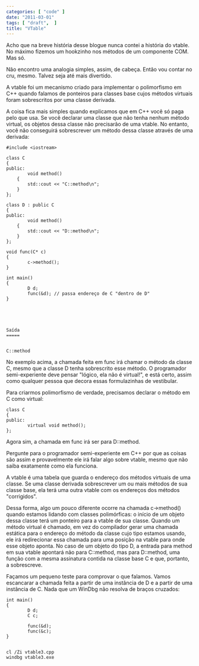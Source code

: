 ```yaml
---
categories: [ "code" ]
date: "2011-03-01"
tags: [ "draft",  ]
title: "VTable"
---
```

Acho que na breve história desse blogue nunca contei a história do vtable. No máximo fizemos um hookzinho nos métodos de um componente COM. Mas só.

Não encontro uma analogia simples, assim, de cabeça. Então vou contar no cru, mesmo. Talvez seja até mais divertido.

A vtable foi um mecanismo criado para implementar o polimorfismo em C++ quando falamos de ponteiros para classes base cujos métodos virtuais foram sobrescritos por uma classe derivada.

A coisa fica mais simples quando explicamos que em C++ você só paga pelo que usa. Se você declarar uma classe que não tenha nenhum método virtual, os objetos dessa classe não precisarão de uma vtable. No entanto, você não conseguirá sobrescrever um método dessa classe através de uma derivada:

    #include <iostream>
    
    class C
    {
    public:
            void method()
    	{
    		std::cout << "C::method\n";
    	}
    };
    
    class D : public C
    {
    public:
            void method()
    	{
    		std::cout << "D::method\n";
    	}
    };
    
    void func(C* c)
    {
            c->method(); 
    }
    
    int main()
    {
            D d;
            func(&d); // passa endereço de C "dentro de D"
    }
    
     
    

    
    Saída
    =====

    
    C::method

No exemplo acima, a chamada feita em func irá chamar o método da classe C, mesmo que a classe D tenha sobrescrito esse método. O programador semi-experiente deve pensar "lógico, ela não é virtual!", e está certo, assim como qualquer pessoa que decora essas formulazinhas de vestibular.

Para criarmos polimorfismo de verdade, precisamos declarar o método em C como virtual:

    
    class C
    {
    public:
            virtual void method();
    };

Agora sim, a chamada em func irá ser para D::method.

Pergunte para o programador semi-experiente em C++ por que as coisas são assim e provavelmente ele irá falar algo sobre vtable, mesmo que não saiba exatamente como ela funciona.

A vtable é uma tabela que guarda o endereço dos métodos virtuais de uma classe. Se uma classe derivada sobrescrever um ou mais métodos de sua classe base, ela terá uma outra vtable com os endereços dos métodos "corrigidos".

Dessa forma, algo um pouco diferente ocorre na chamada c->method() quando estamos lidando com classes polimórficas: o início de um objeto dessa classe terá um ponteiro para a vtable de sua classe. Quando um método virtual é chamado, em vez do compilador gerar uma chamada estática para o endereço do método da classe cujo tipo estamos usando, ele irá redirecionar essa chamada para uma posição na vtable para onde esse objeto aponta. No caso de um objeto do tipo D, a entrada para method em sua vtable apontará não para C::method, mas para D::method, uma função com a mesma assinatura contida na classe base C e que, portanto, a sobrescreve.

Façamos um pequeno teste para comprovar o que falamos. Vamos escancarar a chamada feita a partir de uma instância de D e a partir de uma instância de C. Nada que um WinDbg não resolva de braços cruzados:

    
    int main()
    {
            D d;
            C c;
    
            func(&d);
            func(&c);
    }

    
    cl /Zi vtable3.cpp
    windbg vtable3.exe

